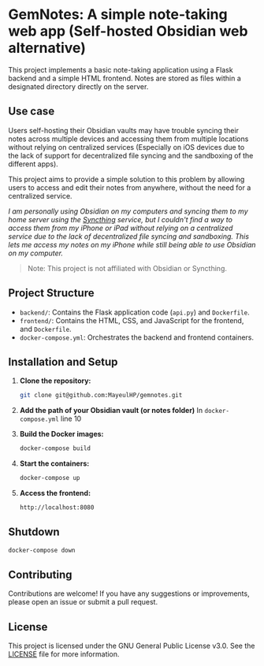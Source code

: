 # GemNotes: A simple note-taking web app (Self-hosted Obsidian web alternative)

This project implements a basic note-taking application using a Flask backend and a simple HTML frontend.  Notes are stored as files within a designated directory directly on the server.

## Use case

Users self-hosting their Obsidian vaults may have trouble syncing their notes across multiple devices and accessing them from multiple locations without relying on centralized services (Especially on iOS devices due to the lack of support for decentralized file syncing and the sandboxing of the different apps).

This project aims to provide a simple solution to this problem by allowing users to access and edit their notes from anywhere, without the need for a centralized service.

*I am personally using Obsidian on my computers and syncing them to my home server using the [Syncthing](https://syncthing.net/) service, but I couldn't find a way to access them from my iPhone or iPad without relying on a centralized service due to the lack of decentralized file syncing and sandboxing. This lets me access my notes on my iPhone while still being able to use Obsidian on my computer.*

> Note: This project is not affiliated with Obsidian or Syncthing.

## Project Structure

* `backend/`: Contains the Flask application code (`api.py`) and `Dockerfile`.
* `frontend/`: Contains the HTML, CSS, and JavaScript for the frontend, and `Dockerfile`.
* `docker-compose.yml`: Orchestrates the backend and frontend containers.


## Installation and Setup

1. **Clone the repository:**
   ```bash
   git clone git@github.com:MayeulHP/gemnotes.git
   ```

2. **Add the path of your Obsidian vault (or notes folder)**
   In `docker-compose.yml` line 10

3. **Build the Docker images:**
   ```bash
   docker-compose build
   ```

4. **Start the containers:**
   ```bash
   docker-compose up
   ```

5. **Access the frontend:**
   ```bash
   http://localhost:8080
   ```

## Shutdown

```bash
docker-compose down
```

## Contributing

Contributions are welcome! If you have any suggestions or improvements, please open an issue or submit a pull request.

## License

This project is licensed under the GNU General Public License v3.0. See the [LICENSE](LICENSE) file for more information.
